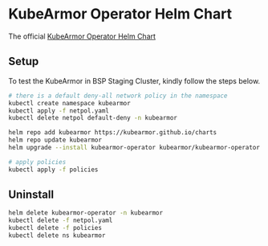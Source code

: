 # KubeArmor Operator Helm Chart
The official [KubeArmor Operator Helm Chart](https://github.com/kubearmor/KubeArmor/tree/main/deployments/helm/KubeArmorOperator)

## Setup
To test the KubeArmor in BSP Staging Cluster, kindly follow the steps below.
```bash
# there is a default deny-all network policy in the namespace
kubectl create namespace kubearmor
kubectl apply -f netpol.yaml
kubectl delete netpol default-deny -n kubearmor

helm repo add kubearmor https://kubearmor.github.io/charts
helm repo update kubearmor
helm upgrade --install kubearmor-operator kubearmor/kubearmor-operator --set autoDeploy=true -n kubearmor

# apply policies
kubectl apply -f policies
```

## Uninstall
```bash
helm delete kubearmor-operator -n kubearmor
kubectl delete -f netpol.yaml
kubectl delete -f policies
kubectl delete ns kubearmor
```
